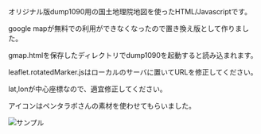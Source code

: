 オリジナル版dump1090用の国土地理院地図を使ったHTML/Javascriptです。

google mapが無料での利用ができなくなったので置き換え版として作りました。

gmap.htmlを保存したディレクトリでdump1090を起動すると読み込まれます。

leaflet.rotatedMarker.jsはローカルのサーバに置いてURLを修正してください。

lat,lonが中心座標なので、適宜修正してください。

アイコンはペンタラボさんの素材を使わせてもらいました。

![サンプル](https://github.com/yamori813/dump1090_js/sample.png)